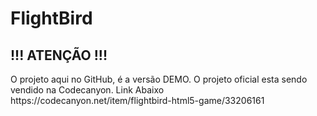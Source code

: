 # FlightBird
<h2> !!! ATENÇÃO !!!</h2>
O projeto aqui no GitHub, é a versão DEMO.
O projeto oficial esta sendo vendido na Codecanyon. Link Abaixo
<a>https://codecanyon.net/item/flightbird-html5-game/33206161</a>
